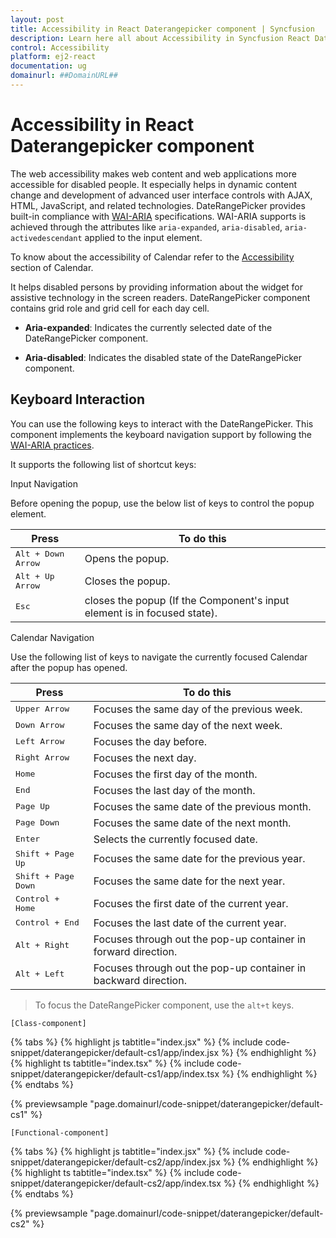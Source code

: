 ```yaml
---
layout: post
title: Accessibility in React Daterangepicker component | Syncfusion
description: Learn here all about Accessibility in Syncfusion React Daterangepicker component of Syncfusion Essential JS 2 and more.
control: Accessibility 
platform: ej2-react
documentation: ug
domainurl: ##DomainURL##
---
```


# Accessibility in React Daterangepicker component

The web accessibility makes web content and web applications more accessible for disabled people. It especially helps in dynamic content change and development of advanced user interface controls  with AJAX, HTML, JavaScript, and related technologies.
DateRangePicker provides built-in compliance with [WAI-ARIA](http://www.w3.org/WAI/PF/aria-practices) specifications. WAI-ARIA supports is achieved through the attributes like `aria-expanded`, `aria-disabled`, `aria-activedescendant` applied to the input element.

To know about the accessibility of Calendar refer to the [Accessibility](../calendar/accessibility/) section of Calendar.

It helps disabled persons by providing information about the widget for assistive technology  in the screen readers.
DateRangePicker component contains grid role and grid cell for each day cell.

* **Aria-expanded**: Indicates the currently selected date of the DateRangePicker component.

* **Aria-disabled**:  Indicates the disabled state of the DateRangePicker component.

## Keyboard Interaction

You can use the following keys to interact with the DateRangePicker. This component implements the keyboard navigation support by following the  [WAI-ARIA practices](http://www.w3.org/WAI/PF/aria-practices).

It supports the following list of shortcut keys:

Input Navigation

Before opening the popup, use the below list of keys to control the popup element.

| **Press** | **To do this** |
| --- | --- |
| <kbd>Alt +  Down Arrow</kbd> | Opens the popup. |
| <kbd>Alt +  Up Arrow</kbd> | Closes the popup.|
| <kbd>Esc</kbd> | closes the popup (If the Component's input element is in focused state). |

Calendar Navigation

Use the following list of keys to navigate the currently focused Calendar after the popup has opened.

| **Press** | **To do this** |
| --- | --- |
| <kbd>Upper Arrow</kbd>  | Focuses the same day of the previous week. |
| <kbd>Down Arrow</kbd>  | Focuses the same day of the next week. |
| <kbd>Left Arrow</kbd>  | Focuses the day before. |
| <kbd>Right Arrow</kbd>  | Focuses the next day. |
| <kbd>Home</kbd>  | Focuses the first day of the month. |
| <kbd>End</kbd>  | Focuses the last day of the month. |
| <kbd>Page Up</kbd>  | Focuses the same date of the previous month. |
| <kbd>Page Down</kbd>  | Focuses the same date of the next month. |
| <kbd>Enter</kbd>  | Selects the currently focused date. |
| <kbd>Shift + Page Up</kbd>  | Focuses the same date for the previous year. |
| <kbd>Shift + Page Down</kbd>  | Focuses the same date for the next year. |
| <kbd>Control + Home</kbd>  | Focuses the first date of the current year. |
| <kbd>Control + End</kbd>  | Focuses the last date of the current year. |
| <kbd>Alt + Right</kbd>  | Focuses through out the pop-up container in forward direction. |
| <kbd>Alt + Left</kbd>  | Focuses through out the pop-up container in backward direction. |

> To focus the DateRangePicker component, use the `alt+t` keys.

`[Class-component]`

{% tabs %}
{% highlight js tabtitle="index.jsx" %}
{% include code-snippet/daterangepicker/default-cs1/app/index.jsx %}
{% endhighlight %}
{% highlight ts tabtitle="index.tsx" %}
{% include code-snippet/daterangepicker/default-cs1/app/index.tsx %}
{% endhighlight %}
{% endtabs %}

 {% previewsample "page.domainurl/code-snippet/daterangepicker/default-cs1" %}

`[Functional-component]`

{% tabs %}
{% highlight js tabtitle="index.jsx" %}
{% include code-snippet/daterangepicker/default-cs2/app/index.jsx %}
{% endhighlight %}
{% highlight ts tabtitle="index.tsx" %}
{% include code-snippet/daterangepicker/default-cs2/app/index.tsx %}
{% endhighlight %}
{% endtabs %}

 {% previewsample "page.domainurl/code-snippet/daterangepicker/default-cs2" %}